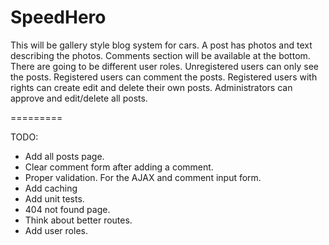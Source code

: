 SpeedHero
=========

This will be gallery style blog system for cars. A post has photos and text describing the photos. Comments section will be available at the bottom. There are going to be different user roles. Unregistered users can only see the posts. Registered users can comment the posts. Registered users with rights can create edit and delete their own posts. Administrators can approve and edit/delete all posts.

=========

TODO:
- Add all posts page.
- Clear comment form after adding a comment.
- Proper validation. For the AJAX and comment input form.
- Add caching
- Add unit tests.
- 404 not found page.
- Think about better routes.
- Add user roles.

